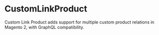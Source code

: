 # CustomLinkProduct
Custom Link Product adds support for multiple custom product relations in Magento 2, with GraphQL compatibility.
